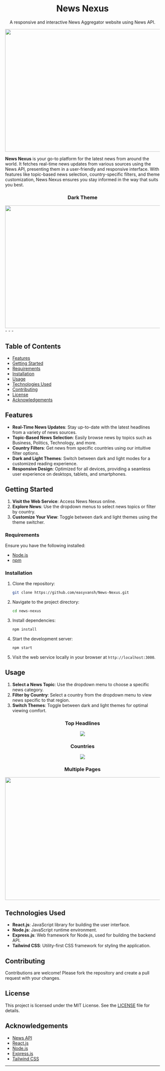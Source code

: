 <h1 align="center"> News Nexus </h1>

<div align="center">

  <p>A responsive and interactive News Aggregator website using News API.</p>
  <img src="https://github.com/easyvansh/News-Nexus/blob/main/screenshots/Home%20Page%20Light%20Theme.JPG" style="width:800px; height:400px"/>
</div>

**News Nexus** is your go-to platform for the latest news from around the world. It fetches real-time news updates from various sources using the News API, presenting them in a user-friendly and responsive interface. With features like topic-based news selection, country-specific filters, and theme customization, News Nexus ensures you stay informed in the way that suits you best.

<div align="center">

  <h3>Dark Theme</h3>
  <img src="https://github.com/easyvansh/News-Nexus/blob/main/screenshots/Home%20Page%20Dark%20Theme.JPG" style="width:800px; height:400px"/>
</div>
- - -

## Table of Contents

- [Features](#features)
- [Getting Started](#getting-started)
- [Requirements](#requirements)
- [Installation](#installation)
- [Usage](#usage)
- [Technologies Used](#technologies-used)
- [Contributing](#contributing)
- [License](#license)
- [Acknowledgements](#acknowledgements)

## Features

- **Real-Time News Updates**: Stay up-to-date with the latest headlines from a variety of news sources.
- **Topic-Based News Selection**: Easily browse news by topics such as Business, Politics, Technology, and more.
- **Country Filters**: Get news from specific countries using our intuitive filter options.
- **Dark and Light Themes**: Switch between dark and light modes for a customized reading experience.
- **Responsive Design**: Optimized for all devices, providing a seamless user experience on desktops, tablets, and smartphones.

## Getting Started

1. **Visit the Web Service**: Access News Nexus online.
2. **Explore News**: Use the dropdown menus to select news topics or filter by country.
3. **Customize Your View**: Toggle between dark and light themes using the theme switcher.

### Requirements

Ensure you have the following installed:

- [Node.js](https://nodejs.org/)
- [npm](https://www.npmjs.com/)

### Installation

1. Clone the repository:
   ```bash
   git clone https://github.com/easyvansh/News-Nexus.git
   ```

2. Navigate to the project directory:
   ```bash
   cd news-nexus
   ```

3. Install dependencies:
   ```bash
   npm install
   ```

4. Start the development server:
   ```bash
   npm start
   ```

5. Visit the web service locally in your browser at `http://localhost:3000`.

## Usage

1. **Select a News Topic**: Use the dropdown menu to choose a specific news category.
2. **Filter by Country**: Select a country from the dropdown menu to view news specific to that region.
3. **Switch Themes**: Toggle between dark and light themes for optimal viewing comfort.


<div align="center"> 
<h3>Top Headlines </h3>
<img src="https://github.com/easyvansh/News-Nexus/blob/main/screenshots/Top%20Headlines%20Dropdown.JPG" />
</div>

<div align="center"> 
<h3>Countries</h3>
<img src="https://github.com/easyvansh/News-Nexus/blob/main/screenshots/Countries%20Dropdown.JPG" />
</div>

<div align="center">
<h3>Multiple Pages </h3>
<img src="https://github.com/easyvansh/News-Nexus/blob/main/screenshots/%5BHome%20Page%20Multiple%20Pages%20Options.JPG" style="width:600px; height:400px"/>
</div>


## Technologies Used

- **React.js**: JavaScript library for building the user interface.
- **Node.js**: JavaScript runtime environment.
- **Express.js**: Web framework for Node.js, used for building the backend API.
- **Tailwind CSS**: Utility-first CSS framework for styling the application.

## Contributing

Contributions are welcome! Please fork the repository and create a pull request with your changes.

## License

This project is licensed under the MIT License. See the [LICENSE](LICENSE) file for details.

## Acknowledgements

- [News API](https://newsapi.org/)
- [React.js](https://reactjs.org/)
- [Node.js](https://nodejs.org/)
- [Express.js](https://expressjs.com/)
- [Tailwind CSS](https://tailwindcss.com/)

---